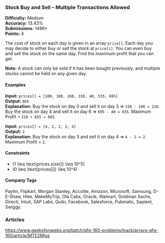 ### Stock Buy and Sell – Multiple Transactions Allowed

**Difficulty:** Medium  
**Accuracy:** 13.43%  
**Submissions:** 148K+  
**Points:** 4

The cost of stock on each day is given in an array `price[]`. Each day you may decide to either buy or sell the stock at `price[i]`. You can even buy and sell the stock on the same day. Find the maximum profit that you can get.

**Note:** A stock can only be sold if it has been bought previously, and multiple stocks cannot be held on any given day.

#### Examples

**Input:** `prices[] = [100, 180, 260, 310, 40, 535, 695]`  
**Output:** `865`  
**Explanation:** Buy the stock on day 0 and sell it on day 3 => `310 - 100 = 210`. Buy the stock on day 4 and sell it on day 6 => `695 - 40 = 655`. Maximum Profit = `210 + 655 = 865`.

**Input:** `prices[] = [4, 2, 2, 2, 4]`  
**Output:** `2`  
**Explanation:** Buy the stock on day 3 and sell it on day 4 => `4 - 2 = 2`. Maximum Profit = `2`.

#### Constraints

- \(1 \leq \text{prices.size()} \leq 10^5\)
- \(0 \leq \text{prices[i]} \leq 10^4\)

#### Company Tags

Paytm, Flipkart, Morgan Stanley, Accolite, Amazon, Microsoft, Samsung, D-E-Shaw, Hike, MakeMyTrip, Ola Cabs, Oracle, Walmart, Goldman Sachs, Directi, Intuit, SAP Labs, Quikr, Facebook, Salesforce, Pubmatic, Sapient, Swiggy.


### Articles

https://www.geeksforgeeks.org/batch/gfg-160-problems/track/arrays-gfg-160/article/MTE2Mjgz
